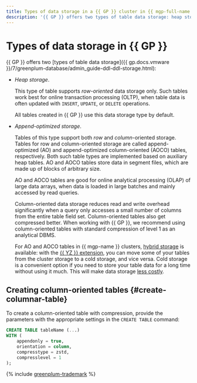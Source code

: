 ```yaml
---
title: Types of data storage in a {{ GP }} cluster in {{ mgp-full-name }}
description: '{{ GP }} offers two types of table data storage: heap storage and append-optimized storage.'
---
```


# Types of data storage in {{ GP }}

{{ GP }} offers two [types of table data storage]({{ gp.docs.vmware }}/7/greenplum-database/admin_guide-ddl-ddl-storage.html):

* _Heap storage_.

    This type of table supports _row-oriented_ data storage only. Such tables work best for online transaction processing (OLTP), when table data is often updated with `INSERT`, `UPDATE`, or `DELETE` operations.

    All tables created in {{ GP }} use this data storage type by default.

* _Append-optimized storage_.

    Tables of this type support both _row_ and _column_-oriented storage. Tables for row and column-oriented storage are called append-optimized (AO) and append-optimized column-oriented (AOCO) tables, respectively. Both such table types are implemented based on auxiliary heap tables. AO and AOCO tables store data in segment files, which are made up of blocks of arbitrary size.

    AO and AOCO tables are good for online analytical processing (OLAP) of large data arrays, when data is loaded in large batches and mainly accessed by read queries.

    Column-oriented data storage reduces read and write overhead significantly when a query only accesses a small number of columns from the entire table field set. Column-oriented tables also get compressed better. When working with {{ GP }}, we recommend using column-oriented tables with standard compression of level 1 as an analytical DBMS.

    For AO and AOCO tables in {{ mgp-name }} clusters, [hybrid storage](./hybrid-storage.md) is available: with the [{{ YZ }} extension](../operations/extensions/yezzey.md), you can move some of your tables from the cluster storage to a cold storage, and vice versa. Cold storage is a convenient option if you need to store your table data for a long time without using it much. This will make data storage [less costly](../pricing/index.md#rules-storage).

## Creating column-oriented tables {#create-columnar-table}

To create a column-oriented table with compression, provide the parameters with the appropriate settings in the `CREATE TABLE` command:

```sql
CREATE TABLE tableName (...)
WITH (
    appendonly = true,
    orientation = column,
    compresstype = zstd,
    compresslevel = 1
);
```

{% include [greenplum-trademark](../../_includes/mdb/mgp/trademark.md) %}
